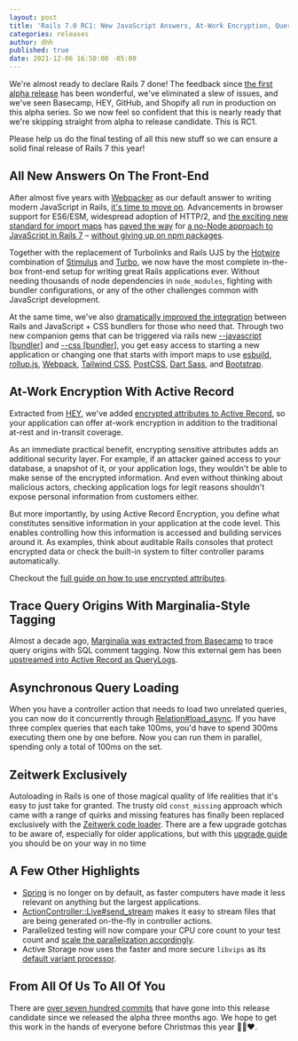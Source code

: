 ```yaml
---
layout: post
title: 'Rails 7.0 RC1: New JavaScript Answers, At-Work Encryption, Query Origin Logging, Zeitwerk Exclusively'
categories: releases
author: dhh
published: true
date: 2021-12-06 16:50:00 -05:00
---
```

We're almost ready to declare Rails 7 done! The feedback since [the first alpha release](https://weblog.rubyonrails.org/2021/9/15/Rails-7-0-alpha-1-released/) has been wonderful, we've eliminated a slew of issues, and we've seen Basecamp, HEY, GitHub, and Shopify all run in production on this alpha series. So we now feel so confident that this is nearly ready that we're skipping straight from alpha to release candidate. This is RC1.

Please help us do the final testing of all this new stuff so we can ensure a solid final release of Rails 7 this year!

## All New Answers On The Front-End

After almost five years with [Webpacker](https://github.com/rails/webpacker) as our default answer to writing modern JavaScript in Rails, [it's time to move on](https://www.youtube.com/watch?v=PtxZvFnL2i0). Advancements in browser support for ES6/ESM, widespread adoption of HTTP/2, and [the exciting new standard for import maps](https://github.com/rails/importmap-rails) has [paved the way](https://world.hey.com/dhh/modern-web-apps-without-javascript-bundling-or-transpiling-a20f2755) for [a no-Node approach to JavaScript in Rails 7](https://world.hey.com/dhh/rails-7-will-have-three-great-answers-to-javascript-in-2021-8d68191b) – [without giving up on npm packages](https://github.com/rails/importmap-rails#using-npm-packages-via-javascript-cdns).

Together with the replacement of Turbolinks and Rails UJS by the [Hotwire](https://hotwired.dev) combination of [Stimulus](https://stimulus.hotwired.dev) and [Turbo](https://turbo.hotwired.dev), we now have the most complete in-the-box front-end setup for writing great Rails applications ever. Without needing thousands of node dependencies in `node_modules`, fighting with bundler configurations, or any of the other challenges common with JavaScript development.

At the same time, we've also [dramatically improved the integration](https://www.youtube.com/watch?v=JsNtLiph87Y) between Rails and JavaScript + CSS bundlers for those who need that. Through two new companion gems that can be triggered via rails new [--javascript [bundler]](https://github.com/rails/jsbundling-rails/) and [--css [bundler]](https://github.com/rails/cssbundling-rails/), you get easy access to starting a new application or changing one that starts with import maps to use [esbuild](https://github.com/evanw/esbuild), [rollup.js](https://rollupjs.org/guide/en/), [Webpack](https://webpack.js.org/), [Tailwind CSS](https://tailwindcss.com/), [PostCSS](https://postcss.org/), [Dart Sass](https://sass-lang.com/dart-sass), and [Bootstrap](https://getbootstrap.com/).

## At-Work Encryption With Active Record

Extracted from [HEY](https://hey.com/security), we've added [encrypted attributes to Active Record](https://github.com/rails/rails/pull/41659), so your application can offer at-work encryption in addition to the traditional at-rest and in-transit coverage.

As an immediate practical benefit, encrypting sensitive attributes adds an additional security layer. For example, if an attacker gained access to your database, a snapshot of it, or your application logs, they wouldn't be able to make sense of the encrypted information. And even without thinking about malicious actors, checking application logs for legit reasons shouldn't expose personal information from customers either.

But more importantly, by using Active Record Encryption, you define what constitutes sensitive information in your application at the code level. This enables controlling how this information is accessed and building services around it. As examples, think about auditable Rails consoles that protect encrypted data or check the built-in system to filter controller params automatically.

Checkout the [full guide on how to use encrypted attributes](https://edgeguides.rubyonrails.org/active_record_encryption.html).

## Trace Query Origins With Marginalia-Style Tagging

Almost a decade ago, [Marginalia was extracted from Basecamp](https://signalvnoise.com/posts/3130-tech-note-mysql-query-comments-in-rails) to trace query origins with SQL comment tagging. Now this external gem has been [upstreamed into Active Record as QueryLogs](https://github.com/rails/rails/pull/42240).

## Asynchronous Query Loading

When you have a controller action that needs to load two unrelated queries, you can now do it concurrently through [Relation#load_async](https://github.com/rails/rails/pull/41372). If you have three complex queries that each take 100ms, you'd have to spend 300ms executing them one by one before. Now you can run them in parallel, spending only a total of 100ms on the set.

## Zeitwerk Exclusively

Autoloading in Rails is one of those magical quality of life realities that it's easy to just take for granted. The trusty old `const_missing` approach which came with a range of quirks and missing features has finally been replaced exclusively with the [Zeitwerk code loader](https://github.com/fxn/zeitwerk#introduction). There are a few upgrade gotchas to be aware of, especially for older applications, but with this [upgrade guide](https://edgeguides.rubyonrails.org/upgrading_ruby_on_rails.html#upgrading-from-rails-6-1-to-rails-7-0) you should be on your way in no time

## A Few Other Highlights

- [Spring](https://github.com/rails/spring) is no longer on by default, as faster computers have made it less relevant on anything but the largest applications.
- [ActionController::Live#send_stream](https://github.com/rails/rails/pull/41488) makes it easy to stream files that are being generated on-the-fly in controller actions.
- Parallelized testing will now compare your CPU core count to your test count and [scale the parallelization accordingly](https://github.com/rails/rails/pull/42761).
- Active Storage now uses the faster and more secure `libvips` as its [default variant processor](https://edgeguides.rubyonrails.org/upgrading_ruby_on_rails.html#activestorage-variant-processor-changed-to-vips).

## From All Of Us To All Of You

There are [over seven hundred commits](https://github.com/rails/rails/compare/v7.0.0.alpha2...v7.0.0.rc1) that have gone into this release candidate since we released the alpha three months ago. We hope to get this work in the hands of everyone before Christmas this year 🎄🎁❤️.
